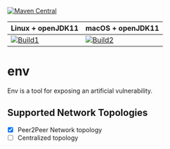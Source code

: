 [![Maven Central](https://img.shields.io/maven-central/v/io.github.artificial-vulnerability-tools/env.svg?label=Maven%20Central)](https://search.maven.org/search?q=g:%22io.github.artificial-vulnerability-tools%22%20AND%20a:%22env%22)

| Linux + openJDK11 | macOS + openJDK11  | 
|-------------------|--------------------|
| [![Build1][1]][2] |  [![Build2][2]][2] | 

[1]: https://travis-matrix-badges.herokuapp.com/repos/artificial-vulnerability-tools/env/branches/master/1
[2]: https://travis-matrix-badges.herokuapp.com/repos/artificial-vulnerability-tools/env/branches/master/2

# env

Env is a tool for exposing an artificial vulnerability.

## Supported Network Topologies

-  [x] Peer2Peer Network topology
-  [ ] Centralized topology  
